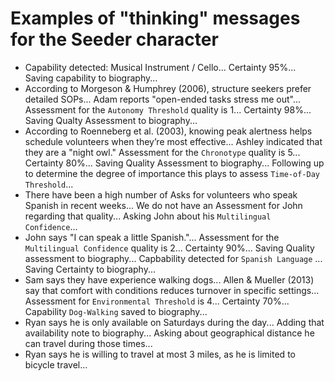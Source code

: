 # Examples of "thinking" messages for the Seeder character

- Capability detected: Musical Instrument / Cello... Certainty 95%... Saving capability to biography...
- According to Morgeson & Humphrey (2006), structure seekers prefer detailed SOPs... Adam reports "open-ended tasks stress me out"... Assessment for the `Autonomy Threshold` quality is 1... Certainty 98%... Saving Qualty Assessment to biography...
- According to Roenneberg et al. (2003), knowing peak alertness helps schedule volunteers when they’re most effective... Ashley indicated that they are a "night owl." Assessment for the `Chronotype` quality is 5... Certainty 80%... Saving Quality Assessment to biography... Following up to determine the degree of importance this plays to assess `Time-of-Day Threshold`...
- There have been a high number of Asks for volunteers who speak Spanish in recent weeks... We do not have an Assessment for John regarding that quality... Asking John about his `Multilingual Confidence`...
- John says "I can speak a little Spanish."... Assessment for the `Multilingual Confidence` quality is 2... Certainty 90%... Saving Quality assessment to biography... Capbability detected for `Spanish Language` ... Saving Certainty to biography...
- Sam says they have experience walking dogs... Allen & Mueller (2013) say that comfort with conditions reduces turnover in specific settings... Assessment for `Environmental Threshold` is 4... Certainty 70%... Capability `Dog-Walking` saved to biography...
- Ryan says he is only available on Saturdays during the day... Adding that availability note to biography... Asking about geographical distance he can travel during those times...
- Ryan says he is willing to travel at most 3 miles, as he is limited to bicycle travel...
